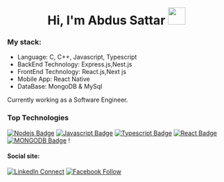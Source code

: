 <h1 align="Center">  Hi, I'm Abdus Sattar  <img src="https://media.giphy.com/media/WUlplcMpOCEmTGBtBW/giphy.gif" width="40px"> </h1>

### My stack:
* Language: C, C++, Javascript, Typescript
* BackEnd Technology: Express.js,Nest.js
* FrontEnd Technology: React.js,Next js 
* Mobile App: React Native
* DataBase: MongoDB & MySql


Currently working as a Software Engineer. </b>
</br>


### Top Technologies

[![Nodejs Badge](https://img.shields.io/badge/-Nodejs-3C873A?style=for-the-badge&labelColor=black&logo=node.js&logoColor=3C873A)](#) [![Javascript Badge](https://img.shields.io/badge/-Javascript-F0DB4F?style=for-the-badge&labelColor=black&logo=javascript&logoColor=F0DB4F)](#) [![Typescript Badge](https://img.shields.io/badge/-Typescript-007acc?style=for-the-badge&labelColor=black&logo=typescript&logoColor=007acc)](#) [![React Badge](https://img.shields.io/badge/-React-61DBFB?style=for-the-badge&labelColor=black&logo=react&logoColor=61DBFB)](#) [![MONGODB Badge](https://img.shields.io/badge/MongoDB-4EA94B?style=for-the-badge&logo=mongodb&logoColor=white)](#) ! </br>

#### Social site: 
[![LinkedIn Connect](https://img.shields.io/badge/LinkedIn-0077B5?style=for-the-badge&logo=linkedin&logoColor=white)](https://www.linkedin.com/in/nuralam024) 
[![Facebook Follow](https://img.shields.io/badge/Facebook-1877F2?style=for-the-badge&logo=facebook&logoColor=white)](https://www.facebook.com/kh.nishad.9)
